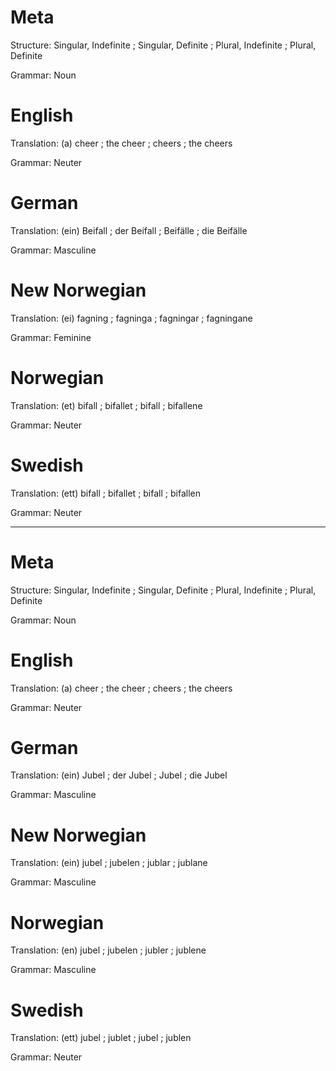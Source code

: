 Meta
====

Structure: Singular, Indefinite ; Singular, Definite ; Plural, Indefinite ; Plural, Definite

Grammar:   Noun



English
=======

Translation: (a) cheer ; the cheer ; cheers ; the cheers

Grammar:     Neuter



German
======

Translation: (ein) Beifall ; der Beifall ; Beifälle ; die Beifälle

Grammar:     Masculine



New Norwegian
=============

Translation: (ei) fagning ; fagninga ; fagningar ; fagningane

Grammar:     Feminine



Norwegian
=========

Translation: (et) bifall ; bifallet ; bifall ; bifallene

Grammar:     Neuter



Swedish
=======

Translation: (ett) bifall ; bifallet ; bifall ; bifallen

Grammar:     Neuter



--------------------------------------------------------------------------------

Meta
====

Structure: Singular, Indefinite ; Singular, Definite ; Plural, Indefinite ; Plural, Definite

Grammar:   Noun



English
=======

Translation: (a) cheer ; the cheer ; cheers ; the cheers

Grammar:     Neuter



German
======

Translation: (ein) Jubel ; der Jubel ; Jubel ; die Jubel

Grammar:     Masculine



New Norwegian
=============

Translation: (ein) jubel ; jubelen ; jublar ; jublane

Grammar:     Masculine



Norwegian
=========

Translation: (en) jubel ; jubelen ; jubler ; jublene

Grammar:     Masculine



Swedish
=======

Translation: (ett) jubel ; jublet ; jubel ; jublen

Grammar:     Neuter
